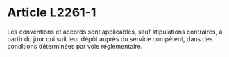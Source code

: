 # Article L2261-1

Les conventions et accords sont applicables, sauf stipulations contraires, à partir du jour qui suit leur dépôt auprès du service compétent, dans des conditions déterminées par voie réglementaire.